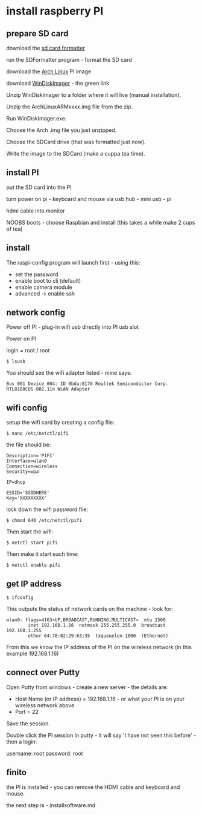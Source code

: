 # install raspberry PI

## prepare SD card

download the [sd card formatter](https://www.sdcard.org/downloads/formatter_4/eula_windows/)

run the SDFormatter program - format the SD card

download the [Arch Linux](http://downloads.raspberrypi.org/arch_latest) PI image

download [WinDiskImager](http://sourceforge.net/projects/win32diskimager/) - the green link

Unzip WinDiskImager to a folder where it will live (manual installation).

Unzip the ArchLinuxARMxxxx.img file from the zip.

Run WinDiskImager.exe.

Choose the Arch .img file you just unzipped.

Choose the SDCard drive (that was formatted just now).

Write the image to the SDCard (make a cuppa tea time).

## install PI

put the SD card into the PI

turn power on pi - keyboard and mouse via usb hub - mini usb - pi

hdmi cable into monitor

NOOBS boots - choose Raspbian and install (this takes a while make 2 cups of tea)

## install

The raspi-config program will launch first - using this:

 * set the password
 * enable boot to cli (default)
 * enable camera module
 * advanced -> enable ssh	

## network config

Power off PI - plug-in wifi usb directly into PI usb slot

Power on PI

login = root / root

```
$ lsusb
```

You should see the wifi adaptor listed - mine says:

```
Bus 001 Device 004: ID 0bda:8176 Realtek Semiconductor Corp. RTL8188CUS 802.11n WLAN Adapter
```

## wifi config

setup the wifi card by creating a config file:

```
$ nano /etc/netctl/pifi
```

the file should be:

```
Description='PIFI'
Interface=wlan0
Connection=wireless
Security=wpa

IP=dhcp

ESSID='SSIDHERE'
Key='XXXXXXXXX'
```

lock down the wifi password file:

```
$ chmod 640 /etc/netctl/pifi
```

Then start the wifi:

```
$ netctl start pifi
```

Then make it start each time:

```
$ netctl enable pifi
```

## get IP address

```
$ ifconfig
```

This outputs the status of network cards on the machine - look for:

```
wlan0: flags=4163<UP,BROADCAST,RUNNING,MULTICAST>  mtu 1500
        inet 192.168.1.16  netmask 255.255.255.0  broadcast 192.168.1.255
        ether 64:70:02:29:63:35  txqueuelen 1000  (Ethernet)
```

From this we know the IP address of the PI on the wireless network (in this example 192.168.1.16)

## connect over Putty

Open Putty from windows - create a new server - the details are:

 * Host Name (or IP address) = 192.168.1.16 - or what your PI is on your wireless network above
 * Port = 22

Save the session.

Double click the PI session in putty - it will say 'I have not seen this before' - then a login:

username: root
password: root

## finito

the PI is installed - you can remove the HDMI cable and keyboard and mouse.

the next step is - installsoftware.md
